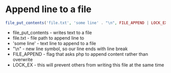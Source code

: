 # Append line to a file

```php
file_put_contents('file.txt', 'some line' . "\n", FILE_APPEND | LOCK_EX);
```

- file_put_contents - writes text to a file
- file.txt - file path to append line to
- 'some line' - text line to append to a file
- "\n" - new line symbol, so our line ends with line break
- FILE_APPEND - flag that asks php to append content rather than overwrite
- LOCK_EX - this will prevent others from writing this file at the same time

